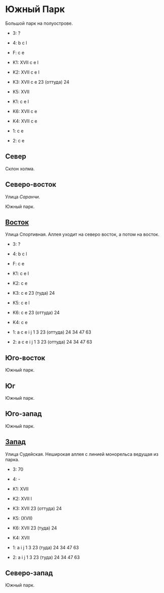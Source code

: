 # Южный Парк

Большой парк на полуострове.

* 3:    ?
* 4:    b   c   l
* F:    c   e
* K1:   XVII
        c   e   l
* K2:   XVII
        c   e   l
* K3:   XVII
        c   e
        23 (оттуда) 24
* K5:   XVII
* K1:   c   e   l

* K6:   XVII
        c   e
* K4:   XVII
        c   e
* 1:    c   e
* 2:    c   e

## Север

Склон холма.

## Северо-восток

Улица *Саранчи*.

Южный парк.

## [Восток](./11520030.md)

Улица Спортивная.
Аллея уходит на северо восток, а потом на восток.

* 3:    ?
* 4:    b   c   l
* F:    c   e
* K1:   c   e   l
* K2:   c   e
* K3:   c   e
        23 (туда)   24
* K5:   c   e   l

* K6:   c   e
        23 (оттуда) 24
* K4:   c   e
* 1:    a   c   e   i   j
        1   3   23 (оттуда) 24  34  47  63
* 2:    a   c   e   i   j
        1   3   23 (оттуда) 24  34  47  63

## Юго-восток

Южный парк.

## Юг

Южный парк.

## Юго-запад

Южный парк.

## [Запад](./11500025.md)

Улица Судейская.
Неширокая аллея с линией монорельса ведущая из парка.

* 3:    70
* 4:    -
* K1:   XVII
* K2:   XVII
        l
* K3:   XVII
        23 (оттуда) 24
* K5:   (XVII)

* K6:   XVII
        23 (туда)   24
* K4:   XVII
* 1:    a   i   j
        1   3   23 (туда)   24  34  47  63
* 2:    a   i   j
        1   3   23 (туда)   24  34  47  63

## Северо-запад

Южный парк.
